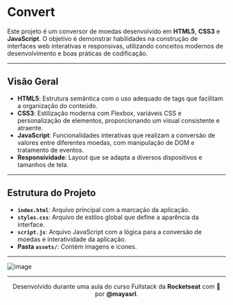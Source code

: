 # Convert
 
Este projeto é um conversor de moedas desenvolvido em **HTML5**, **CSS3** e **JavaScript**. O objetivo é demonstrar habilidades na construção de interfaces web interativas e responsivas, utilizando conceitos modernos de desenvolvimento e boas práticas de codificação.

---

## Visão Geral

- **HTML5**: Estrutura semântica com o uso adequado de tags que facilitam a organização do conteúdo.
- **CSS3**: Estilização moderna com Flexbox, variáveis CSS e personalização de elementos, proporcionando um visual consistente e atraente.
- **JavaScript**: Funcionalidades interativas que realizam a conversão de valores entre diferentes moedas, com manipulação de DOM e tratamento de eventos.
- **Responsividade**: Layout que se adapta a diversos dispositivos e tamanhos de tela.

---

## Estrutura do Projeto

- **`index.html`**: Arquivo principal com a marcação da aplicação.
- **`styles.css`**: Arquivo de estilos global que define a aparência da interface.
- **`script.js`**: Arquivo JavaScript com a lógica para a conversão de moedas e interatividade da aplicação.
- **Pasta `assets/`**: Contém imagens e ícones.

---

![image](https://github.com/user-attachments/assets/0c159f71-3f86-4bd7-8cec-f3530f6e9f1a)

---

<p align="center">
  Desenvolvido durante uma aula do curso Fullstack da <strong>Rocketseat</strong> com 💛 por <strong>@mayasrl</strong>.
</p>

